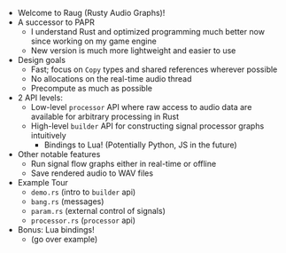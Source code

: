 - Welcome to Raug (Rusty Audio Graphs)!
- A successor to PAPR
	- I understand Rust and optimized programming much better now since working on my game engine
	- New version is much more lightweight and easier to use
- Design goals
	- Fast; focus on `Copy` types and shared references wherever possible
	- No allocations on the real-time audio thread
	- Precompute as much as possible
- 2 API levels:
	- Low-level `processor` API where raw access to audio data are available for arbitrary processing in Rust
	- High-level `builder` API for constructing signal processor graphs intuitively
		- Bindings to Lua! (Potentially Python, JS in the future)
- Other notable features
	- Run signal flow graphs either in real-time or offline
	- Save rendered audio to WAV files
- Example Tour
	- `demo.rs` (intro to `builder` api)
	- `bang.rs` (messages)
	- `param.rs` (external control of signals)
	- `processor.rs` (`processor` api)
- Bonus: Lua bindings!
	- (go over example)